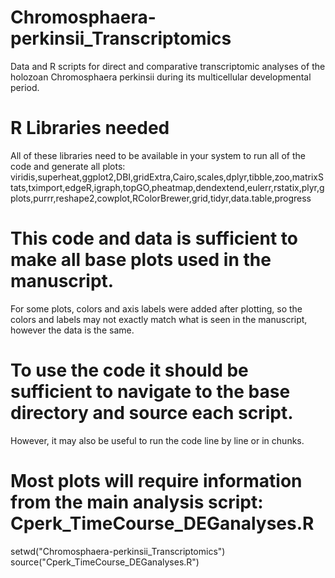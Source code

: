 # Chromosphaera-perkinsii_Transcriptomics
Data and R scripts for direct and comparative transcriptomic analyses of the holozoan Chromosphaera perkinsii during its multicellular developmental period.

# R Libraries needed
All of these libraries need to be available in your system to run all of the code and generate all plots:
viridis,superheat,ggplot2,DBI,gridExtra,Cairo,scales,dplyr,tibble,zoo,matrixStats,tximport,edgeR,igraph,topGO,pheatmap,dendextend,eulerr,rstatix,plyr,gplots,purrr,reshape2,cowplot,RColorBrewer,grid,tidyr,data.table,progress

# This code and data is sufficient to make all base plots used in the manuscript. 
For some plots, colors and axis labels were added after plotting, so the colors and labels may not exactly match what is seen in the manuscript, however the data is the same.

# To use the code it should be sufficient to navigate to the base directory and source each script. 
However, it may also be useful to run the code line by line or in chunks.

# Most plots will require information from the main analysis script: Cperk_TimeCourse_DEGanalyses.R
setwd("Chromosphaera-perkinsii_Transcriptomics")
source("Cperk_TimeCourse_DEGanalyses.R")

